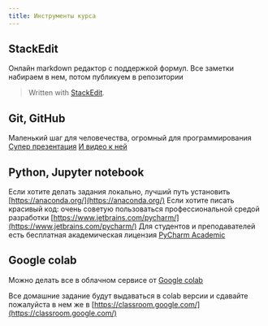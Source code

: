 ```yaml
---
title: Инструменты курса
---
```



## StackEdit
Онлайн markdown редактор с поддержкой формул. Все заметки набираем в нем, потом публикуем в репозитории 

> Written with [StackEdit](https://stackedit.io/).

## Git, GitHub
Маленький шаг для человечества, огромный для программирования
[Супер презентация](https://amueller.github.io/COMS4995-s19/slides/aml-02-python-git-testing/)
[И видео к ней](https://youtu.be/EPVwnG-n4B0)

## Python, Jupyter notebook

 Если хотите делать задания локально, лучший путь установить [https://anaconda.org/](https://anaconda.org/)
Если хотите писать красивый код: очень советую пользоваться профессиональной средой разработки [https://www.jetbrains.com/pycharm/](https://www.jetbrains.com/pycharm/) 
Для студентов и преподавателей есть бесплатная академическая лицензия [PyCharm Academic](https://www.jetbrains.com/community/education/#students) 

## Google colab

Можно делать все в облачном сервисе от [Google colab](https://colab.research.google.com/notebooks/intro.ipynb#recent=true)

Все домашние задание будут выдаваться в colab версии и сдавайте пожалуйста в нем же в [https://classroom.google.com/](https://classroom.google.com/)
